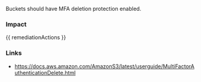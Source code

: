 
Buckets should have MFA deletion protection enabled.

### Impact
<!-- Add Impact here -->

<!-- DO NOT CHANGE -->
{{ remediationActions }}

### Links
- https://docs.aws.amazon.com/AmazonS3/latest/userguide/MultiFactorAuthenticationDelete.html


